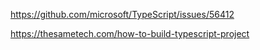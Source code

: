 https://github.com/microsoft/TypeScript/issues/56412

https://thesametech.com/how-to-build-typescript-project
